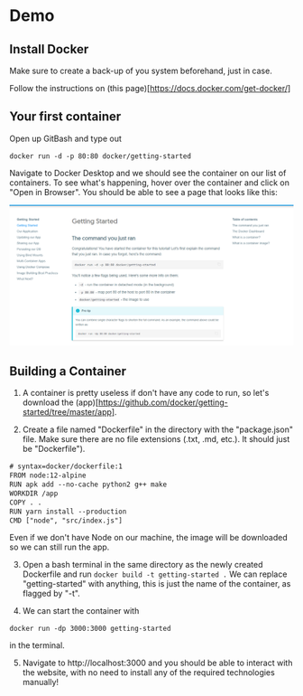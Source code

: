 # Demo

## Install Docker

Make sure to create a back-up of you system beforehand, just in case. 

Follow the instructions on (this page)[https://docs.docker.com/get-docker/]

## Your first container

Open up GitBash and type out 
```
docker run -d -p 80:80 docker/getting-started
```

Navigate to Docker Desktop and we should see the container on our list of containers. To see what's happening, hover over the container and click on "Open in Browser". You should be able to see a page that looks like this:

![Tutorial Page](tutorial_page.png)

## Building a Container

1. A container is pretty useless if don't have any code to run, so let's download the (app)[https://github.com/docker/getting-started/tree/master/app]. 

2. Create a file named "Dockerfile" in the directory with the "package.json" file. Make sure there are no file extensions (.txt, .md, etc.). It should just be "Dockerfile"). 

```
# syntax=docker/dockerfile:1
FROM node:12-alpine
RUN apk add --no-cache python2 g++ make
WORKDIR /app
COPY . .
RUN yarn install --production
CMD ["node", "src/index.js"]
```

Even if we don't have Node on our machine, the image will be downloaded so we can still run the app.

3. Open a bash terminal in the same directory as the newly created Dockerfile and run ```docker build -t getting-started .``` We can replace "getting-started" with anything, this is just the name of the container, as flagged by "-t". 

4. We can start the container with 
```
docker run -dp 3000:3000 getting-started
```
in the terminal. 

5. Navigate to http://localhost:3000 and you should be able to interact with the website, with no need to install any of the required technologies manually!